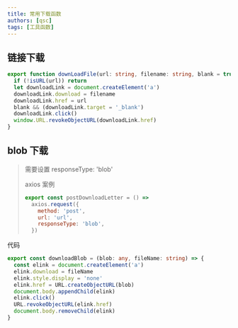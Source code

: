 ```yaml
---
title: 常用下载函数
authors: [qsc]
tags: [工具函数]
---
```


## 链接下载

```ts
export function downLoadFile(url: string, filename: string, blank = true) {
  if (!isURL(url)) return
  let downloadLink = document.createElement('a')
  downloadLink.download = filename
  downloadLink.href = url
  blank && (downloadLink.target = '_blank')
  downloadLink.click()
  window.URL.revokeObjectURL(downloadLink.href)
}
```

## blob 下载

> 需要设置 responseType: 'blob'
>
> axios 案例
>
> ```js
> export const postDownloadLetter = () =>
>   axios.request({
>     method: 'post',
>     url: 'url',
>     responseType: 'blob',
>   })
> ```

代码

```ts
export const downloadBlob = (blob: any, fileName: string) => {
  const elink = document.createElement('a')
  elink.download = fileName
  elink.style.display = 'none'
  elink.href = URL.createObjectURL(blob)
  document.body.appendChild(elink)
  elink.click()
  URL.revokeObjectURL(elink.href)
  document.body.removeChild(elink)
}
```
